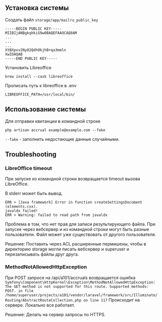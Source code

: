 

## Установка системы

Создать файл `storage/app/mailru_public_key`
```
-----BEGIN PUBLIC KEY-----
MIIBIjANBgkqhkiG9w0BAQEFAAOCAQ8AM
...
...
...
XtBXpxv2NyO2Qdh0kjhB+qa3mmln
XwIDAQAB
-----END PUBLIC KEY-----
```


Установить Libreoffice
```
brew install --cask libreoffice
```

Прописать путь к libreoffice в .env
```
LIBREOFFICE_PATH=/usr/local/bin/
```

## Использование системы

Для отправки квитанции в командной строке
```
php artisan accrual example@example.com --fake
```

`--fake` - заполнить недостающие данные случайными.

## Troubleshooting

### LibreOffice timeout
При запуске из командной строки возвращается timeout вызова LibreOffice.

В stderr может быть вывод.
```
ERR > [Java framework] Error in function createSettingsDocument (elements.cxx).
javaldx failed!
ERR > Warning: failed to read path from javaldx
```

Проблема в том, что нет прав для записи результирующего файла. При запуске 
через вебсервер и из командной строки могут быть разные пользователи. Файл может уже существовать от другого пользователя.

Решение:
Поставить через ACL расширенные пермишены, чтобы в директорию storage могли писать вебсервер и superuser и перезаписывать файлы друг друга.

### MethodNotAllowedHttpException
При POST запросе на /api/a101/accruals возвращается ошибка
```Symfony\Component\HttpKernel\Exception\MethodNotAllowedHttpException: The GET method is not supported for this route. Supported methods: POST. in file /home/superuser/projects/a101/vendor/laravel/framework/src/Illuminate/Routing/AbstractRouteCollection.php on line 117```
Происходит на сервере. Локально все работает.

Решение:
Делать на сервер запросы по HTTPS.